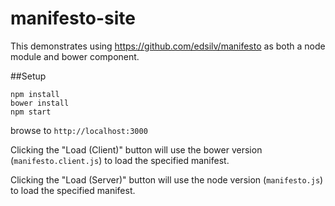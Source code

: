 # manifesto-site

This demonstrates using https://github.com/edsilv/manifesto as both a node module and bower component.

##Setup

    npm install
    bower install
    npm start

browse to `http://localhost:3000`

Clicking the "Load (Client)" button will use the bower version (`manifesto.client.js`) to load the specified manifest.

Clicking the "Load (Server)" button will use the node version (`manifesto.js`) to load the specified manifest.
